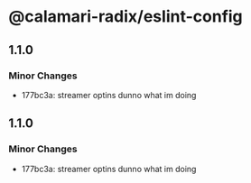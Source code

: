 # @calamari-radix/eslint-config

## 1.1.0

### Minor Changes

- 177bc3a: streamer optins dunno what im doing

## 1.1.0

### Minor Changes

- 177bc3a: streamer optins dunno what im doing
